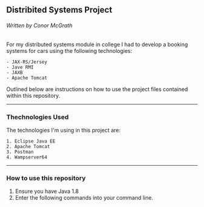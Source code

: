 ## Distribited Systems Project
###### Written by Conor McGrath

For my distributed systems module in college I had to develop a booking systems for cars using the following technologies:

    - JAX-RS/Jersey
    - Jave RMI
    - JAXB
    - Apache Tomcat

Outlined below are instructions on how to use the project files contained within this repository.

---

### Thechnologies Used
The technologies I'm using in this project are:

    1. Eclipse Java EE
    2. Apache Tomcat
    3. Postman
    4. Wampserver64

---

### How to use this repository

1. Ensure you have Java 1.8
2. Enter the following commands into your command line.

```


```





